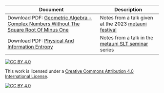 Document | Description
-------- | -----------
Download PDF: [Geometric Algebra - Complex Numbers Without The Square Root Of Minus One](<Geometric Algebra - Complex Numbers Without The Square Root Of Minus One - Russell Goyder - metauni - Jan 2023.pdf >) | Notes from a talk given at the 2023 [metauni festival](https://metauni.org/festival/) | 
Download PDF: [Physical And Information Entropy](<Physical And Information Entropy - Russell Goyder - metauni - Nov 2022.pdf>) | Notes from a talk in the [metauni SLT seminar](https://metauni.org/slt/) series


[![CC BY 4.0][cc-by-shield]][cc-by]

This work is licensed under a
[Creative Commons Attribution 4.0 International License][cc-by].

[![CC BY 4.0][cc-by-image]][cc-by]

[cc-by]: http://creativecommons.org/licenses/by/4.0/
[cc-by-image]: https://i.creativecommons.org/l/by/4.0/88x31.png
[cc-by-shield]: https://img.shields.io/badge/License-CC%20BY%204.0-lightgrey.svg
